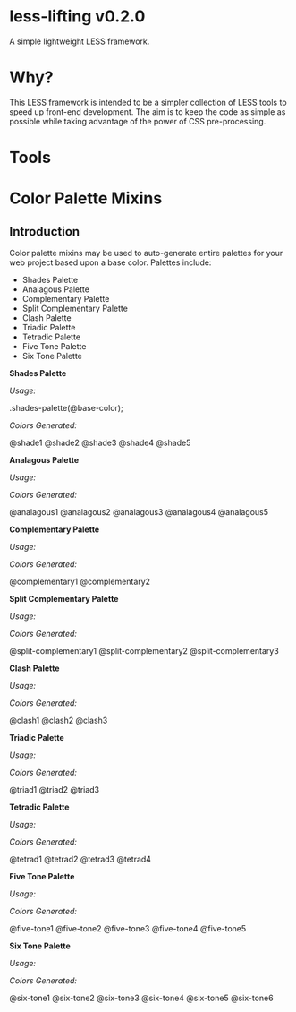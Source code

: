 less-lifting v0.2.0
============

A simple lightweight LESS framework.


Why?
====

This LESS framework is intended to be a simpler collection of LESS tools to speed up front-end development. The aim is to keep the code as simple as possible while taking advantage of the power of CSS pre-processing.


Tools
===============

# Color Palette Mixins

## Introduction

Color palette mixins may be used to auto-generate entire palettes for your web project based upon a base color. Palettes include:

- Shades Palette
- Analagous Palette
- Complementary Palette
- Split Complementary Palette
- Clash Palette
- Triadic Palette
- Tetradic Palette
- Five Tone Palette
- Six Tone Palette

**Shades Palette**

_Usage:_

.shades-palette(@base-color);

_Colors Generated:_

@shade1
@shade2
@shade3
@shade4
@shade5

**Analagous Palette**

_Usage:_

_Colors Generated:_

@analagous1
@analagous2
@analagous3
@analagous4
@analagous5

**Complementary Palette**

_Usage:_

_Colors Generated:_

@complementary1
@complementary2

**Split Complementary Palette**

_Usage:_

_Colors Generated:_

@split-complementary1
@split-complementary2
@split-complementary3

**Clash Palette**

_Usage:_

_Colors Generated:_

@clash1
@clash2
@clash3

**Triadic Palette**

_Usage:_

_Colors Generated:_

@triad1
@triad2
@triad3

**Tetradic Palette**

_Usage:_

_Colors Generated:_

@tetrad1
@tetrad2
@tetrad3
@tetrad4

**Five Tone Palette**

_Usage:_

_Colors Generated:_

@five-tone1
@five-tone2
@five-tone3
@five-tone4
@five-tone5

**Six Tone Palette**

_Usage:_

_Colors Generated:_

@six-tone1
@six-tone2
@six-tone3
@six-tone4
@six-tone5
@six-tone6
